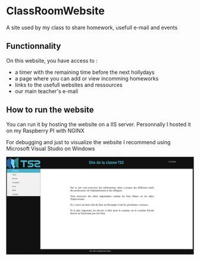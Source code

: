# ClassRoomWebsite
A site used by my class to share homework, usefull e-mail and events

## Functionnality
On this website, you have access to :
 - a timer with the remaining time before the next hollydays
 - a page where you can add or view incomming homeworks
 - links to the usefull websites and ressources
 - our main teacher's e-mail 
 
## How to run the website
You can run it by hosting the website on a IIS server.
Personnally I hosted it on my Raspberry PI with NGINX

For debugging and just to visualize the website I recommend using Microsoft Visual Studio on Windows

![Website preview](doc/preview.jpg)
